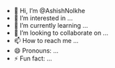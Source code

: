 - 👋 Hi, I’m @AshishNolkhe
- 👀 I’m interested in ...
- 🌱 I’m currently learning ...
- 💞️ I’m looking to collaborate on ...
- 📫 How to reach me ...
- 😄 Pronouns: ...
- ⚡ Fun fact: ...

<!---
AshishNolkhe/Devoasis is a ✨ special ✨ repository because its `README.md` (this file) appears on your GitHub profile.
You can click the Preview link to take a look at your changes.
--->
